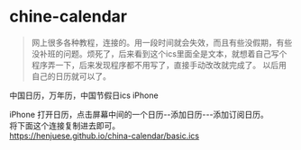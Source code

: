 # chine-calendar
> 网上很多各种教程，连接的。用一段时间就会失效，而且有些没假期，有些没补班的问题。烦死了，后来看到这个ics里面全是文本，就想着自己写个程序弄一下，后来发现程序都不用写了，直接手动改改就完成了。
以后用自己的日历就可以了。

中国日历，万年历，中国节假日ics iPhone


iPhone 打开日历，点击屏幕中间的一个日历--添加日历---添加订阅日历。  
将下面这个连接复制进去即可。  
https://henjuese.github.io/china-calendar/basic.ics

